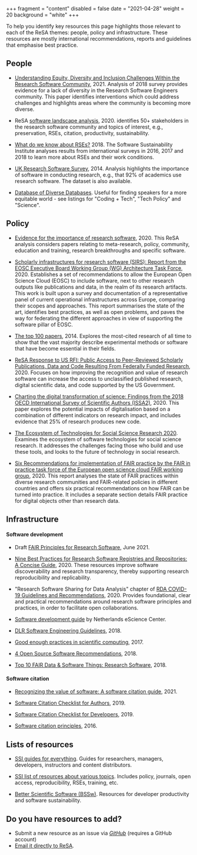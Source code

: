 +++
fragment = "content"
disabled = false
date = "2021-04-28"
weight = 20
background = "white"
+++

To help you identify key resources this page highlights those
relevant to each of the ReSA themes: people, policy and
infrastructure. These resources are mostly international
recommendations, reports and guidelines that emphasise best practice.

## People

-   [Understanding Equity, Diversity and
    Inclusion Challenges Within the Research Software
    Community](https://www.researchgate.net/publication/350647200_Understanding_Equity_Diversity_and_Inclusion_Challenges_Within_the_Research_Software_Community), 2021.
    Analysis of 2018 survey provides evidence for a lack of diversity
    in the Research Software Engineers community. This paper identifies
    interventions which could address challenges and highlights areas where the community is
    becoming more diverse.

-   ReSA [software landscape analysis](https://doi.org/10.5281/zenodo.3699950), 2020. 
    identifies 50+ stakeholders in the research software community and topics of interest, e.g., preservation, RSEs,
    citation, productivity, sustainability. 

-   [What do we know about RSEs?](https://www.software.ac.uk/blog/2018-03-12-what-do-we-know-about-rses-results-our-international-surveys) 2018. The Software Sustainability Institute analyses results from international
    surveys in 2016, 2017 and 2018 to learn more about RSEs and their work conditions. 

-   [UK Research Software
    Survey](https://www.software.ac.uk/blog/2014-12-04-its-impossible-conduct-research-without-software-say-7-out-10-uk-researchers), 2014. Analysis highlights the importance of software in conducting research, e.g., that 92% of academics use research software. The dataset is also available. 
    
-   [Database of Diverse Databases](https://editorsofcolor.com/diverse-databases/). Useful for finding speakers for a more equitable world - see listings for "Coding + Tech", "Tech Policy" and "Science".


## Policy

-   [Evidence for the importance of research software](http://doi.org/10.5281/zenodo.3884311), 2020. This ReSA analysis
    considers papers relating to meta-research, policy, community,
    education and training, research breakthroughs and
    specific software. 

-   [Scholarly infrastructures for research software (SIRS): Report
    from the EOSC Executive Board Working Group (WG) Architecture Task
    Force](https://op.europa.eu/en/publication-detail/-/publication/145fd0f3-3907-11eb-b27b-01aa75ed71a1/language-en), 2020. Establishes a set of recommendations to allow the European Open Science Cloud (EOSC) to include software, next to other research outputs like publications and data, in the realm of its research artifacts. This work is built upon a survey and documentation of a representative panel of current operational infrastructures across Europe, comparing their scopes and approaches. This report summarises the state of the art, identifies best practices, as well as open problems, and paves the way for federating the different approaches in view of supporting the software pillar of EOSC.
    
-   [The top 100 papers](https://www.nature.com/articles/514550a), 2014. 
    Explores the most-cited research of all time to show that the vast majority
    describe experimental methods or software that have become
    essential in their fields.

-   [ReSA Response to US RFI: Public Access to Peer-Reviewed
    Scholarly Publications, Data and Code Resulting From Federally
    Funded Research](http://doi.org/10.5281/zenodo.3828148), 2020. Focuses on how improving the recognition and value of research
software can increase the access to unclassified published research, digital scientific
data, and code supported by the US Government.

-   [Charting the digital transformation of science: Findings from the
    2018 OECD International Survey of Scientific
    Authors (ISSA2)](https://www.oecd-ilibrary.org/science-and-technology/charting-the-digital-transformation-of-science_1b06c47c-en), 2020. This paper explores the potential impacts of digitalisation based on a combination of different indicators on research impact, and includes evidence that 25% of research produces new code.
    
-   [The Ecosystem of Technologies for Social Science Research 2020](https://uk.sagepub.com/en-gb/eur/technologies-for-social-science-research).
    Examines the ecosystem of software technologies for social science research. It addresses the challenges facing those who build and use these tools, and looks to the future of technology in social research.
    
-   [Six Recommendations for implementation of FAIR practice by the FAIR
    in practice task force of the European open science cloud FAIR
    working
    group](https://doi.org/10.2777/986252), 2020.
    This report analyses the state of FAIR practices within diverse research communities and FAIR-related policies in different countries and offers six practical recommendations on how FAIR can be turned into practice. It includes a separate section details FAIR practice for digital objects other
    than research data.
        
## Infrastructure

#### Software development

-   Draft [FAIR Principles for Research Software](https://www.rd-alliance.org/group/fair-research-software-fair4rs-wg/outcomes/fair-principles-research-software-fair4rs), June 2021.

-   [Nine Best Practices for Research Software Registries and
    Repositories: A Concise Guide](https://arxiv.org/abs/2012.13117), 2020. These resources improve software
    discoverability and research transparency, thereby supporting
    research reproducibility and replicability.

-   "Research Software Sharing for Data Analysis" chapter of [RDA COVID-19 Guidelines and Recommendations](https://doi.org/10.15497/rda00052), 2020. Provides foundational, clear and practical recommendations around research software principles and practices, in order to facilitate open collaborations.
    
-   [Software development guide](https://guide.esciencecenter.nl) by Netherlands eScience Center.

-   [DLR Software Engineering Guidelines](https://doi.org/10.5281/zenodo.1344612), 2018.

-   [Good enough practices in scientific computing](https://doi.org/10.1371/journal.pcbi.1005510), 2017.

-   [4 Open Source Software
    Recommendations](https://softdev4research.github.io/4OSS-lesson/), 2018.

-   [Top 10 FAIR Data & Software Things: Research Software](https://librarycarpentry.org/Top-10-FAIR/2018/12/01/research-software/), 2018.

#### Software citation

-   [Recognizing the value of software: A software citation guide](https://doi.org/10.12688/f1000research.26932.2), 2021.

-   [Software Citation Checklist for
    Authors](http://doi.org/10.5281/zenodo.3479199), 2019.

-   [Software Citation Checklist for
    Developers](http://doi.org/10.5281/zenodo.3482769), 2019.

-   [Software citation principles](https://doi.org/10.7717/peerj-cs.86), 2016.

## Lists of resources


-   [SSI guides for everything](https://www.software.ac.uk/resources/guides). Guides for
    researchers, managers, developers, instructors and
    content distributors.
    
-   [SSI list of resources about various topics](https://www.software.ac.uk/resources/get-speed). Includes policy,
    journals, open access, reproducibility, RSEs, training, etc.
   
    
-   [Better Scientific Software (BSSw)](https://bssw.io/items?page=1&view=all). Resources for developer productivity and software sustainability.

## Do you have resources to add?

-   Submit a new resource as an issue via
    [*GitHub*](https://github.com/researchsoft/website/issues/new) 
    (requires a GitHub account)
-   [Email it directly to ReSA](mailto:info@researchsoft.org).
